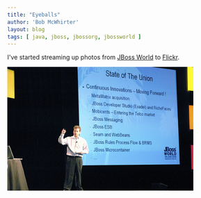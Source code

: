 ```yaml
---
title: "Eyeballs"
author: 'Bob McWhirter'
layout: blog
tags: [ java, jboss, jbossorg, jbossworld ]
---
```

I've started streaming up photos from <a href="http://jbossworld.com/" title="JBoss World">JBoss World</a> to <a href="http://www.flickr.com/photos/jbossorg/" title="JBoss.org on Flickr">Flickr</a>.

<a href="http://www.flickr.com/photos/jbossorg/" title="JBoss.org Flickr">
  <img src="/blog/assets/2264751750_2d5dbae639.jpg" height="285" width="428"/>
</a>
